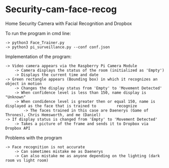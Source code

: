 # Security-cam-face-recog

Home Security Camera with Facial Recognition and Dropbox

To run the program in cmd line:

	-> python3 Face_Trainer.py
	-> python3 pi_surveillance.py --conf conf.json


Implementation of the program:

	-> Video camera appears via the Raspberry Pi Camera Module
		-> Camera displays the status of the room (initialized as 'Empty')
		-> Displays the current time and date 
	-> Green rectangle appears (Bounding box) in which it recognizes an object in motion
		-> Changes the display status from 'Empty' to 'Movement Detected'
		-> When confidence level is less than 150, name display is "Unknown"
		-> When condidence level is greater then or equal 150, name is displayed as the face that is trained to 		recognize
			-> The faces trained in this case are Daenerys (Game of Thrones), Chris Hemsworth, and me (Daniel)
	-> If display status is changed from 'Empty' to 'Movement Detected'
		-> Takes a picture of the frame and sends it to Dropbox via Dropbox API


Problems with the program

	-> Face recognition is not accurate
		-> Can sometimes mistake me as Daenerys 
		-> Can also mistake me as anyone depending on the lighting (dark room vs light room)

